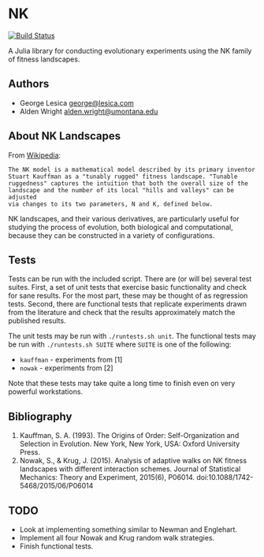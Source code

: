 # NK

[![Build Status](https://travis-ci.org/glesica/NK.jl.svg?branch=master)](https://travis-ci.org/glesica/NK.jl)

A Julia library for conducting evolutionary experiments using the NK family of
fitness landscapes.

## Authors

  * George Lesica <george@lesica.com>
  * Alden Wright <alden.wright@umontana.edu>

## About NK Landscapes

From [Wikipedia](https://en.wikipedia.org/wiki/NK_model):

    The NK model is a mathematical model described by its primary inventor
    Stuart Kauffman as a "tunably rugged" fitness landscape. "Tunable
    ruggedness" captures the intuition that both the overall size of the
    landscape and the number of its local "hills and valleys" can be adjusted
    via changes to its two parameters, N and K, defined below.

NK landscapes, and their various derivatives, are particularly useful for
studying the process of evolution, both biological and
computational, because they can be constructed in a variety of
configurations.

## Tests

Tests can be run with the included script. There are (or will be) several test
suites. First, a set of unit tests that exercise basic functionality and check
for sane results. For the most part, these may be thought of as regression
tests. Second, there are functional tests that replicate experiments drawn
from the literature and check that the results approximately match the
published results.

The unit tests may be run with `./runtests.sh unit`. The functional tests may
be run with `./runtests.sh SUITE` where `SUITE` is one of the following:

  * `kauffman` - experiments from [1]
  * `nowak` - experiments from [2]

Note that these tests may take quite a long time to finish even on very
powerful workstations.

## Bibliography

  1. Kauffman, S. A. (1993). The Origins of Order: Self-Organization and
     Selection in Evolution. New York, New York, USA: Oxford University Press.
  2. Nowak, S., & Krug, J. (2015). Analysis of adaptive walks on NK fitness
     landscapes with different interaction schemes. Journal of Statistical
     Mechanics: Theory and Experiment, 2015(6), P06014.
     doi:10.1088/1742-5468/2015/06/P06014

## TODO

  * Look at implementing something similar to Newman and Englehart.
  * Implement all four Nowak and Krug random walk strategies.
  * Finish functional tests.

